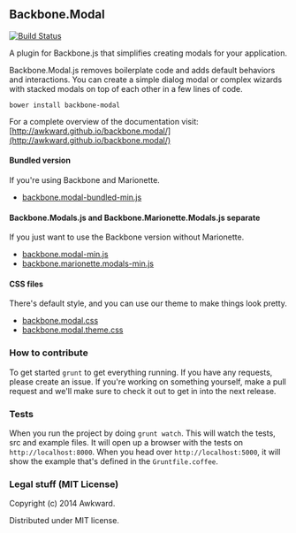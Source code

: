 ## Backbone.Modal

[![Build Status](https://travis-ci.org/awkward/backbone.modal.svg)](https://travis-ci.org/awkward/backbone.modal)

A plugin for Backbone.js that simplifies creating modals for your application.

Backbone.Modal.js removes boilerplate code and adds default behaviors and interactions. You can create a simple dialog modal or complex wizards with stacked modals on top of each other in a few lines of code.

`bower install backbone-modal`

For a complete overview of the documentation visit: [http://awkward.github.io/backbone.modal/](http://awkward.github.io/backbone.modal/)

#### Bundled version
If you're using Backbone and Marionette.
* [backbone.modal-bundled-min.js](https://raw.githubusercontent.com/awkward/backbone.modal/v1.1.1/backbone.modal-bundled-min.js)

#### Backbone.Modals.js and Backbone.Marionette.Modals.js separate
If you just want to use the Backbone version without Marionette.
* [backbone.modal-min.js](https://raw.githubusercontent.com/awkward/backbone.modal/v1.1.1/backbone.modal-min.js)
* [backbone.marionette.modals-min.js](https://raw.githubusercontent.com/awkward/backbone.modal/v1.1.1/backbone.marionette.modals-min.js)

#### CSS files
There's default style, and you can use our theme to make things look pretty.
* [backbone.modal.css](https://raw.githubusercontent.com/awkward/backbone.modal/v1.1.1/backbone.modal.css)
* [backbone.modal.theme.css](https://raw.githubusercontent.com/awkward/backbone.modal/v1.1.1/backbone.modal.theme.css)

### How to contribute

To get started `grunt` to get everything running. If you have any requests, please create an issue. If you're working on something yourself, make a pull request and we'll make sure to check it out to get in into the next release.

### Tests

When you run the project by doing `grunt watch`. This will watch the tests, src and example files. It will open up a browser with the tests on `http://localhost:8000`. When you head over `http://localhost:5000`, it will show the example that's defined in the `Gruntfile.coffee`.

### Legal stuff (MIT License)

Copyright (c) 2014 Awkward.

Distributed under MIT license.
